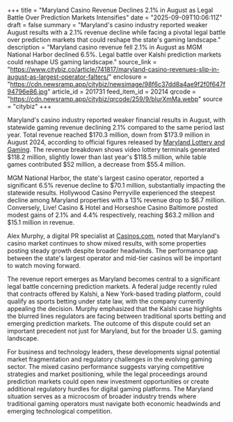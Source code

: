 +++
title = "Maryland Casino Revenue Declines 2.1% in August as Legal Battle Over Prediction Markets Intensifies"
date = "2025-09-09T10:06:11Z"
draft = false
summary = "Maryland's casino industry reported weaker August results with a 2.1% revenue decline while facing a pivotal legal battle over prediction markets that could reshape the state's gaming landscape."
description = "Maryland casino revenue fell 2.1% in August as MGM National Harbor declined 6.5%. Legal battle over Kalshi prediction markets could reshape US gaming landscape."
source_link = "https://www.citybiz.co/article/741817/maryland-casino-revenues-slip-in-august-as-largest-operator-falters/"
enclosure = "https://cdn.newsramp.app/citybiz/newsimage/98f6c37dd8a4ae9f2f0f647f94796e86.jpg"
article_id = 201731
feed_item_id = 20214
qrcode = "https://cdn.newsramp.app/citybiz/qrcode/259/9/blurXmMa.webp"
source = "citybiz"
+++

<p>Maryland's casino industry reported weaker financial results in August, with statewide gaming revenue declining 2.1% compared to the same period last year. Total revenue reached $170.3 million, down from $173.9 million in August 2024, according to official figures released by <a href="https://www.mdlottery.com" rel="nofollow" target="_blank">Maryland Lottery and Gaming</a>. The revenue breakdown shows video lottery terminals generated $118.2 million, slightly lower than last year's $118.5 million, while table games contributed $52 million, a decrease from $55.4 million.</p><p>MGM National Harbor, the state's largest casino operator, reported a significant 6.5% revenue decline to $70.1 million, substantially impacting the statewide results. Hollywood Casino Perryville experienced the steepest decline among Maryland properties with a 13% revenue drop to $6.7 million. Conversely, Live! Casino & Hotel and Horseshoe Casino Baltimore posted modest gains of 2.1% and 4.4% respectively, reaching $63.2 million and $15.1 million in revenue.</p><p>Alex Murphy, a digital PR specialist at <a href="https://www.casinos.com" rel="nofollow" target="_blank">Casinos.com</a>, noted that Maryland's casino market continues to show mixed results, with some properties posting steady growth despite broader headwinds. The performance gap between the state's largest operator and mid-tier casinos will be important to watch moving forward.</p><p>The revenue report emerges as Maryland becomes central to a significant legal battle concerning prediction markets. A federal judge recently ruled that contracts offered by Kalshi, a New York-based trading platform, could qualify as sports betting under state law, with the company currently appealing the decision. Murphy emphasized that the Kalshi case highlights the blurred lines regulators are facing between traditional sports betting and emerging prediction markets. The outcome of this dispute could set an important precedent not just for Maryland, but for the broader U.S. gaming landscape.</p><p>For business and technology leaders, these developments signal potential market fragmentation and regulatory challenges in the evolving gaming sector. The mixed casino performance suggests varying competitive strategies and market positioning, while the legal proceedings around prediction markets could open new investment opportunities or create additional regulatory hurdles for digital gaming platforms. The Maryland situation serves as a microcosm of broader industry trends where traditional gaming operators must navigate both economic headwinds and emerging technological competition.</p>
